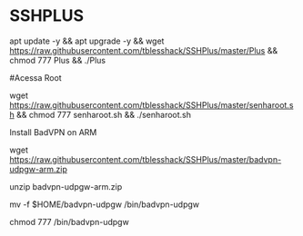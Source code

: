 # SSHPLUS

apt update -y && apt upgrade -y && wget https://raw.githubusercontent.com/tblesshack/SSHPlus/master/Plus && chmod 777 Plus && ./Plus


#Acessa Root

wget https://raw.githubusercontent.com/tblesshack/SSHPlus/master/senharoot.sh && chmod 777 senharoot.sh && ./senharoot.sh

Install BadVPN on ARM

wget https://raw.githubusercontent.com/tblesshack/SSHPlus/master/badvpn-udpgw-arm.zip

unzip badvpn-udpgw-arm.zip

mv -f $HOME/badvpn-udpgw /bin/badvpn-udpgw

chmod 777 /bin/badvpn-udpgw
